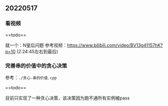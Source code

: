 ## 20220517

### 看视频

==todo==

就一个：N皇后问题
参考视频：<https://www.bilibili.com/video/BV13g41157hK?p=10> (2:24:45左右到最后)

### 完善串的价值中的贪心决策

参考：`./贪心-串的价值.cpp`

==todo==

目前只实现了一种贪心决策，该决策因为跑不通所有实例被pass
